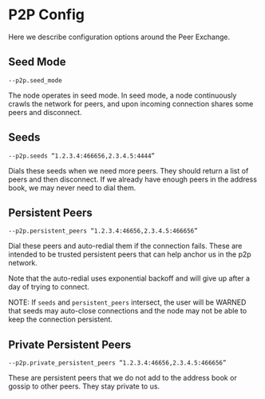 # P2P Config

Here we describe configuration options around the Peer Exchange.

## Seed Mode

`--p2p.seed_mode`

The node operates in seed mode. In seed mode, a node continuously crawls the network for peers,
and upon incoming connection shares some peers and disconnect.

## Seeds

`--p2p.seeds “1.2.3.4:466656,2.3.4.5:4444”`

Dials these seeds when we need more peers. They should return a list of peers and then disconnect.
If we already have enough peers in the address book, we may never need to dial them.

## Persistent Peers

`--p2p.persistent_peers “1.2.3.4:46656,2.3.4.5:466656”`

Dial these peers and auto-redial them if the connection fails.
These are intended to be trusted persistent peers that can help
anchor us in the p2p network.

Note that the auto-redial uses exponential backoff and will give up
after a day of trying to connect.

NOTE: If `seeds` and `persistent_peers` intersect,
the user will be WARNED that seeds may auto-close connections
and the node may not be able to keep the connection persistent.

## Private Persistent Peers

`--p2p.private_persistent_peers “1.2.3.4:46656,2.3.4.5:466656”`

These are persistent peers that we do not add to the address book or
gossip to other peers. They stay private to us.
